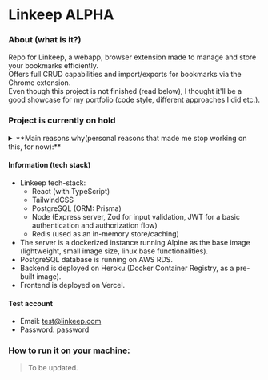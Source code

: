 # Linkeep ALPHA
### About (what is it?)
Repo for Linkeep, a webapp, browser extension made to manage and store your bookmarks efficiently.  
Offers full CRUD capabilities and import/exports for bookmarks via the Chrome extension.  
Even though this project is not finished (read below), I thought it'll be a good showcase for my portfolio (code style, different approaches I did etc.).  

### Project is currently on hold
<details>
<summary>
**Main reasons why(personal reasons that made me stop working on this, for now):**
</summary>
<br>
- Initially, this project started as a practice to write a working REST API with Node and a basic authentication flow with JWT and password hashing, therefore I never actually expected to write a frontend or anything more to it.  
- Code is really messy and all over the place, needs a  lot of refactoring (both backend and frontend).  
- TailwindCSS uses a mobile first approach, so I just rushed to style it quickly (for desktop, therefore not responsive) and even separated the JSX code from the Tailwind classes.  
- No actual error handling/error tracking.  
- No input data validation (there is a bit of Zod on some endpoints, but minimal).  
- No test coverage.  
</details>

#### Information (tech stack)
- Linkeep tech-stack: 
    - React (with TypeScript)
    - TailwindCSS
    - PostgreSQL (ORM: Prisma)
    - Node (Express server, Zod for input validation, JWT for a basic authentication and authorization flow)
    - Redis (used as an in-memory store/caching)
- The server is a dockerized instance running Alpine as the base image (lightweight, small image size, linux base functionalities).
- PostgreSQL database is running on AWS RDS.
- Backend is deployed on Heroku (Docker Container Registry, as a pre-built image).
- Frontend is deployed on Vercel.

#### Test account
- Email: test@linkeep.com
- Password: password

### How to run it on your machine: 
> To be updated.


